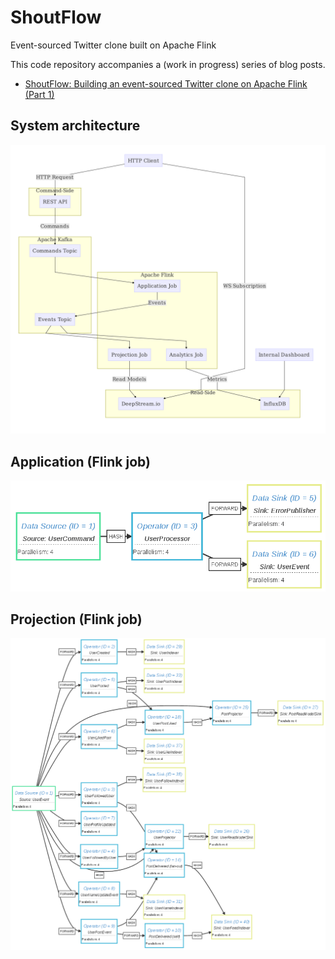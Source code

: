 # ShoutFlow
Event-sourced Twitter clone built on Apache Flink

This code repository accompanies a (work in progress) series of blog posts.
* [ShoutFlow: Building an event-sourced Twitter clone on Apache Flink (Part 1)](https://pucilowski.com/post/shoutflow-building-an-event-sourced-twitter-clone-on-apache-flink/)

## System architecture
![Event-Sourced architecture](https://raw.githubusercontent.com/Pucilowski/shoutflow/master/docs/arch.mmd.png)

## Application (Flink job)
![Event-Sourced architecture](https://raw.githubusercontent.com/Pucilowski/shoutflow/master/docs/application-job.png)

## Projection (Flink job)
![Event-Sourced architecture](https://raw.githubusercontent.com/Pucilowski/shoutflow/master/docs/projection-job.png)